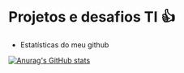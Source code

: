 # Projetos e desafios TI 👍 

* Estatísticas do meu github

[![Anurag's GitHub stats](https://github-readme-stats.vercel.app/api?username=gabrielxla)](https://github.com/gabrielxla/github-readme-stats)






<!--9656c64732e696f2f62616https://camo.githubusercontent.com/7eefb2ba052806d8a9ce69863c2eeb3b03cd5935ead7bd2e9245ae2e705a1adf/68747470733a2f2f696d672e73686
**gabrielxla/gabrielxla** is a ✨ _special_ ✨ repository because its `README.md` (this file) appears on your GitHub profile.

Here are some ideas to get you started:

- 🔭 I’m currently working on ...
- 🌱 I’m currently learning ...
- 👯 I’m looking to collaborate on ...
- 🤔 I’m looking for help with ...
- 💬 Ask me about ...
- 📫 How to reach me: ...
- 😄 Pronouns: ...
- ⚡ Fun fact: ...
-->

